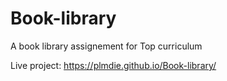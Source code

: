 # Book-library
A book library assignement for Top curriculum 

Live project: https://plmdie.github.io/Book-library/
